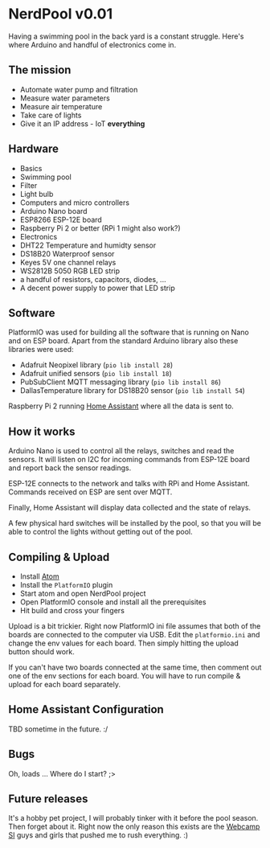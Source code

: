 # NerdPool v0.01

Having a swimming pool in the back yard is a constant struggle. Here's where
Arduino and handful of electronics come in.


## The mission

- Automate water pump and filtration
- Measure water parameters
- Measure air temperature
- Take care of lights
- Give it an IP address - IoT **everything**


## Hardware

- Basics
 - Swimming pool
 - Filter
 - Light bulb
- Computers and micro controllers
 - Arduino Nano board
 - ESP8266 ESP-12E board
 - Raspberry Pi 2 or better (RPi 1 might also work?)
- Electronics
 - DHT22 Temperature and humidty sensor
 - DS18B20 Waterproof sensor
 - Keyes 5V one channel relays
 - WS2812B 5050 RGB LED strip
 - a handful of resistors, capacitors, diodes, ...
- A decent power supply to power that LED strip


## Software

PlatformIO was used for building all the software that is running on Nano and
on ESP board. Apart from the standard Arduino library also these libraries
were used:

- Adafruit Neopixel library (`pio lib install 28`)
- Adafruit unified sensors (`pio lib install 18`)
- PubSubClient MQTT messaging library (`pio lib install 86`)
- DallasTemperature library for DS18B20 sensor (`pio lib install 54`)

Raspberry Pi 2 running [Home Assistant](https://home-assistant.io/) where all
the data is sent to.


## How it works

Arduino Nano is used to control all the relays, switches and read the sensors.
It will listen on I2C for incoming commands from ESP-12E board and report back
the sensor readings.

ESP-12E connects to the network and talks with RPi and Home Assistant. Commands
received on ESP are sent over MQTT.

Finally, Home Assistant will display data collected and the state of relays.

A few physical hard switches will be installed by the pool, so that you will be
able to control the lights without getting out of the pool.


## Compiling & Upload

- Install [Atom](https://atom.io)
- Install the `PlatformIO` plugin
- Start atom and open NerdPool project
- Open PlatformIO console and install all the prerequisites
- Hit build and cross your fingers

Upload is a bit trickier. Right now PlatformIO ini file assumes that both of
the boards are connected to the computer via USB. Edit the `platformio.ini`
and change the env values for each board. Then simply hitting the upload button
should work.

If you can't have two boards connected at the same time, then comment out one
of the env sections for each board. You will have to run compile & upload
for each board separately.


## Home Assistant Configuration

TBD sometime in the future. :/


## Bugs

Oh, loads ... Where do I start? ;>


## Future releases

It's a hobby pet project, I will probably tinker with it before the pool
season. Then forget about it. Right now the only reason this exists are the
[Webcamp SI](https://2017.webcamp.si) guys and girls that pushed me to rush
everything. :)
